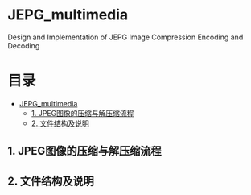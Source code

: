 # JEPG_multimedia
Design and Implementation of JEPG Image Compression Encoding and Decoding


目录
=================

   * [JEPG_multimedia]()
      * [1. JPEG图像的压缩与解压缩流程]()
      * [2. 文件结构及说明]()


## 1. JPEG图像的压缩与解压缩流程

## 2. 文件结构及说明
